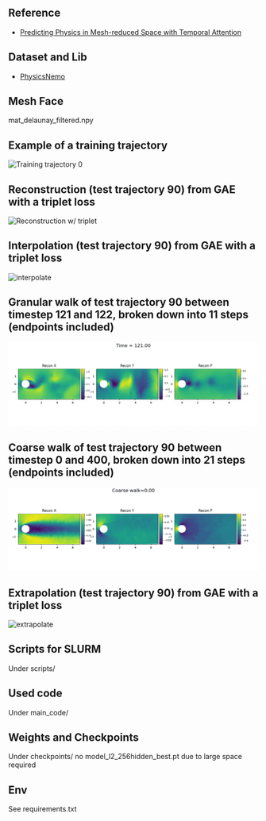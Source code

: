 <!-- markdownlint-disable MD013 -->
## Reference
- [Predicting Physics in Mesh-reduced Space with Temporal Attention](https://arxiv.org/abs/2201.09113)
## Dataset and Lib
- [PhysicsNemo](https://github.com/NVIDIA/physicsnemo)
## Mesh Face
mat_delaunay_filtered.npy
## Example of a training trajectory
![Training trajectory 0](small_animation/0_xyz-2.gif)
## Reconstruction (test trajectory 90) from GAE with a triplet loss
![Reconstruction w/ triplet](small_animation/mesh_animation_grid.gif)
## Interpolation (test trajectory 90) from GAE with a triplet loss
![interpolate](small_animation/test_interpolate_optimized-2.gif)
## Granular walk of test trajectory 90 between timestep 121 and 122, broken down into 11 steps (endpoints included)
![granular](small_animation/granular90.gif)
## Coarse walk of test trajectory 90 between timestep 0 and 400, broken down into 21 steps (endpoints included)
![coarse](small_animation/coarse90.gif)
## Extrapolation (test trajectory 90) from GAE with a triplet loss
![extrapolate](small_animation/test_extrapolate_optimized-2.gif)

## Scripts for SLURM
Under scripts/
## Used code
Under main_code/
## Weights and Checkpoints
Under checkpoints/
no model_l2_256hidden_best.pt due to large space required
## Env
See requirements.txt